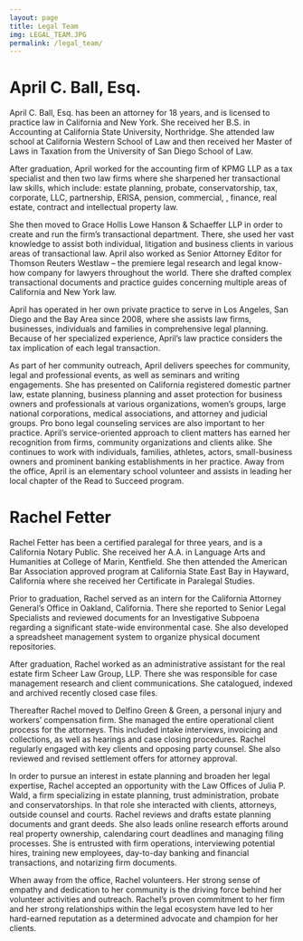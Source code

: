 ```yaml
---
layout: page
title: Legal Team
img: LEGAL_TEAM.JPG
permalink: /legal_team/
---
```


# April C. Ball, Esq.

April C. Ball, Esq. has been an attorney for 18 years, and is licensed to practice law in California and New York. She received her B.S. in Accounting at California State University, Northridge.  She attended law school at California Western School of Law and then received her Master of Laws in Taxation from the University of San Diego School of Law.  

After graduation, April worked for the accounting firm of KPMG LLP as a tax specialist and then two law firms where she sharpened her transactional law skills, which include: estate planning, probate, conservatorship, tax, corporate, LLC, partnership, ERISA, pension, commercial, , finance, real estate, contract and intellectual property law.

She then moved to Grace Hollis Lowe Hanson & Schaeffer LLP in order to create and run the firm’s transactional department.  There, she used her vast knowledge to assist both individual, litigation and business clients in various areas of transactional law.  April also worked as Senior Attorney Editor for Thomson Reuters Westlaw – the premiere legal research and legal know-how company for lawyers throughout the world.  There she drafted complex transactional documents and practice guides concerning multiple areas of California and New York law.

April has operated in her own private practice to serve in Los Angeles, San Diego and the Bay Area since 2008, where she assists law firms, businesses, individuals and families in comprehensive legal planning. Because of her specialized experience, April’s law practice considers the tax implication of each legal transaction.

As part of her community outreach, April delivers speeches for community, legal and professional events, as well as seminars and writing engagements.  She has presented on California registered domestic partner law, estate planning, business planning and asset protection for business owners and professionals at various organizations, women’s groups, large national corporations, medical associations, and attorney and judicial groups.  Pro bono legal counseling services are also important to her practice.
April’s service-oriented approach to client matters has earned her recognition from firms, community organizations and clients alike.  She continues to work with individuals, families, athletes, actors, small-business owners and prominent banking establishments in her practice.  Away from the office, April is an elementary school volunteer and assists in leading her local chapter of the Read to Succeed program.

# Rachel Fetter

Rachel Fetter has been a certified paralegal for three years, and is a California Notary Public. She received her A.A. in Language Arts and Humanities at College of Marin, Kentfield.  She then attended the American Bar Association approved program at California State East Bay in Hayward, California where she received her Certificate in Paralegal Studies.  

Prior to graduation, Rachel served as an intern for the California Attorney General’s Office in Oakland, California. There she reported to Senior Legal Specialists and reviewed documents for an Investigative Subpoena regarding a significant state-wide environmental case. She also developed a spreadsheet management system to organize physical document repositories. 

 After graduation, Rachel worked as an administrative assistant for the real estate firm Scheer Law Group, LLP. There she was responsible for case management research and client communications. She catalogued, indexed and archived recently closed case files. 

Thereafter Rachel moved to Delfino Green & Green, a personal injury and workers’ compensation firm. She managed the entire operational client process for the attorneys. This included intake interviews, invoicing and collections, as well as hearings and case closing procedures. Rachel regularly engaged with key clients and opposing party counsel. She also reviewed and revised settlement offers for attorney approval. 

In order to pursue an interest in estate planning and broaden her legal expertise, Rachel accepted an opportunity with the Law Offices of Julia P. Wald, a firm specializing in estate planning, trust administration, probate and conservatorships. In that role she interacted with clients, attorneys, outside counsel and courts. 
Rachel reviews and drafts estate planning documents and grant deeds. She also leads online research efforts around real property ownership, calendaring court deadlines and managing filing processes. She is entrusted with firm operations, interviewing potential hires, training new employees, day-to-day banking and financial transactions, and notarizing firm documents. 

When away from the office, Rachel volunteers. Her strong sense of empathy and dedication to her community is the driving force behind her volunteer activities and outreach. Rachel’s proven commitment to her firm and her strong relationships within the legal ecosystem have led to her hard-earned reputation as a determined advocate and champion for her clients.
